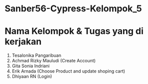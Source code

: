 # Sanber56-Cypress-Kelompok_5
# Nama Kelompok & Tugas yang di kerjakan
1. Tesalonika Pangaribuan
2. Achmad Rizky Mauludi (Create Account)
3. Gita Sonia Indriani
4. Erik Arnada (Choose Product and update shoping cart)
5. Dhiyaan RN (Login)